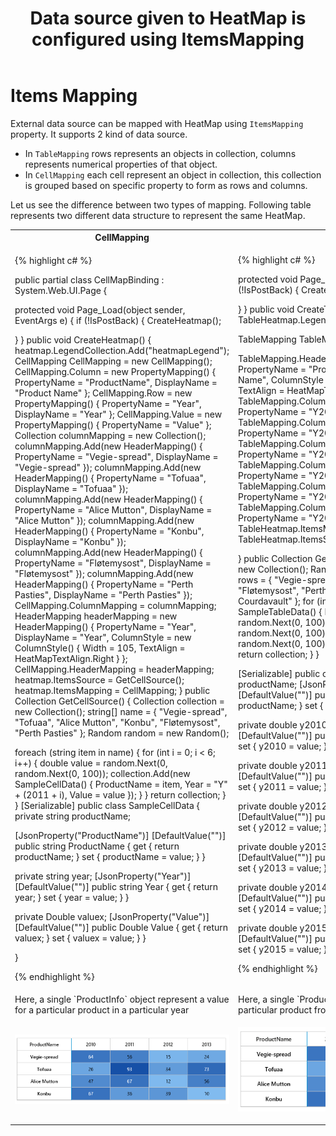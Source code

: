 ﻿---
layout: post
title: Data source given to HeatMap is configured using ItemsMapping
description: How to populate data for heatmap?
platform: ejweb
control: HeatMap
documentation: ug
---

# Items Mapping

External data source can be mapped with HeatMap using `ItemsMapping` property. It supports 2 kind of data source.

* In `TableMapping` rows represents an objects in collection, columns represents numerical properties of that object.
* In `CellMapping` each cell represent an object in collection, this collection is grouped based on specific property to form as rows and columns.

Let us see the difference between two types of mapping. Following table represents two different data structure to represent the same HeatMap.

<table>
<tr>
 <th>CellMapping</th>
<th>TableMapping</th>
</tr>
<tr>
<td>
      
{% highlight c# %}

public partial class CellMapBinding : System.Web.UI.Page
{

protected void Page_Load(object sender, EventArgs e)
{
if (!IsPostBack)
{
CreateHeatmap();

}
}
public void CreateHeatmap()
{
heatmap.LegendCollection.Add("heatmapLegend");
CellMapping CellMapping = new CellMapping();
CellMapping.Column = new PropertyMapping() { PropertyName = "ProductName", DisplayName = "Product Name" };
CellMapping.Row = new PropertyMapping() { PropertyName = "Year", DisplayName = "Year" };
CellMapping.Value = new PropertyMapping() { PropertyName = "Value" };
Collection columnMapping = new Collection();
columnMapping.Add(new HeaderMapping() { PropertyName = "Vegie-spread", DisplayName = "Vegie-spread" });
columnMapping.Add(new HeaderMapping() { PropertyName = "Tofuaa", DisplayName = "Tofuaa" });
columnMapping.Add(new HeaderMapping() { PropertyName = "Alice Mutton", DisplayName = "Alice Mutton" });
columnMapping.Add(new HeaderMapping() { PropertyName = "Konbu", DisplayName = "Konbu" });
columnMapping.Add(new HeaderMapping() { PropertyName = "Fløtemysost", DisplayName = "Fløtemysost" });
columnMapping.Add(new HeaderMapping() { PropertyName = "Perth Pasties", DisplayName = "Perth Pasties" });
CellMapping.ColumnMapping = columnMapping;
HeaderMapping headerMapping = new HeaderMapping() { PropertyName = "Year", DisplayName = "Year", ColumnStyle = new ColumnStyle() { Width = 105, TextAlign = HeatMapTextAlign.Right } };
CellMapping.HeaderMapping = headerMapping;
heatmap.ItemsSource = GetCellSource();
heatmap.ItemsMapping = CellMapping;
}
public Collection GetCellSource()
{
Collection collection = new Collection();
string[] name = { "Vegie-spread", "Tofuaa", "Alice Mutton", "Konbu", "Fløtemysost", "Perth Pasties" };
Random random = new Random();

foreach (string item in name)
{
for (int i = 0; i < 6; i++)
{
double value = random.Next(0, random.Next(0, 100));
collection.Add(new SampleCellData() { ProductName = item, Year = "Y" + (2011 + i), Value = value });
}
}
return collection;
}
}
[Serializable]
public class SampleCellData
{
private string productName;

[JsonProperty("ProductName")]
[DefaultValue("")]
public string ProductName
{
get { return productName; }
set { productName = value; }
}

private string year;
[JsonProperty("Year")]
[DefaultValue("")]
public string Year
{
get { return year; }
set { year = value; }
}

private Double valuex;
[JsonProperty("Value")]
[DefaultValue("")]
public Double Value
{
get { return valuex; }
set { valuex = value; }
}


}

{% endhighlight %}
</td>
<td>
{% highlight c# %}

protected void Page_Load(object sender, EventArgs e)
{
if (!IsPostBack)
{
CreateTableHeatmap();

}
}
public void CreateTableHeatmap()
{
TableHeatmap.LegendCollection.Add("TableHeatmapLegend");

TableMapping TableMapping = new TableMapping();

TableMapping.HeaderMapping = new HeaderMapping() { PropertyName = "ProductName", DisplayName = "Product Name", ColumnStyle = new ColumnStyle() { Width = 140, TextAlign = HeatMapTextAlign.Right } };
TableMapping.ColumnMapping.Add(new HeaderMapping() { PropertyName = "Y2010", DisplayName = "Y2010" });
TableMapping.ColumnMapping.Add(new HeaderMapping() { PropertyName = "Y2011", DisplayName = "Y2011" });
TableMapping.ColumnMapping.Add(new HeaderMapping() { PropertyName = "Y2012", DisplayName = "Y2012" });
TableMapping.ColumnMapping.Add(new HeaderMapping() { PropertyName = "Y2013", DisplayName = "Y2013" });
TableMapping.ColumnMapping.Add(new HeaderMapping() { PropertyName = "Y2014", DisplayName = "Y2014" });
TableMapping.ColumnMapping.Add(new HeaderMapping() { PropertyName = "Y2015", DisplayName = "Y2015" });
TableHeatmap.ItemsMapping = TableMapping;
TableHeatmap.ItemsSource = GetTableSource();


}
public Collection GetTableSource()
{
Collection collection = new Collection();
Random random = new Random();
string[] rows = { "Vegie-spread", "Tofuaa", "Alice Mutton", "Konbu", "Fløtemysost", "Perth Pasties", "Boston Crab Meat", "Raclette Courdavault" };
for (int i = 0; i < 8; i++)
{
collection.Add(new SampleTableData()
{
    ProductName = rows[i],
    Y2010 = random.Next(0, 100),
    Y2011 = random.Next(0, 100),
    Y2012 = random.Next(0, 100),
    Y2013 = random.Next(0, 100),
    Y2014 = random.Next(0, 100),
    Y2015 = random.Next(0, 100)
});
}
return collection;
}
}

[Serializable]
public class SampleTableData
{
private string productName;
[JsonProperty("ProductName")]
[DefaultValue("")]
public string ProductName
{
get { return productName; }
set { productName = value; }
}

private double y2010;
[JsonProperty("Y2010")]
[DefaultValue("")]
public double Y2010
{
get { return y2010; }
set { y2010 = value; }
}

private double y2011;
[JsonProperty("Y2011")]
[DefaultValue("")]
public double Y2011
{
get { return y2011; }
set { y2011 = value; }
}

private double y2012;
[JsonProperty("Y2012")]
[DefaultValue("")]
public double Y2012
{
get { return y2012; }
set { y2012 = value; }
}

private double y2013;
[JsonProperty("Y2013")]
[DefaultValue("")]
public double Y2013
{
get { return y2013; }
set { y2013 = value; }
}

private double y2014;
[JsonProperty("Y2014")]
[DefaultValue("")]
public double Y2014
{
get { return y2014; }
set { y2014 = value; }
}

private double y2015;
[JsonProperty("Y2015")]
[DefaultValue("")]
public double Y2015
{
get { return y2015; }
set { y2015 = value; }
}
}

{% endhighlight %}
</td>
</tr>
<tr>
<td>
Here, a single `ProductInfo` object represent a value for a particular product in a particular year
</td>
<td>
Here, a single `ProductInfo` object represents value for a particular product from year 2010 to 2015.	
</td>
</tr>
 
<tr>
<td>

![](Items-Mapping_images/ItemsMapping_img1.png)
</td>
<td>

![](Items-Mapping_images/ItemsMapping_img1.png)

</td>
</tr>
</table>